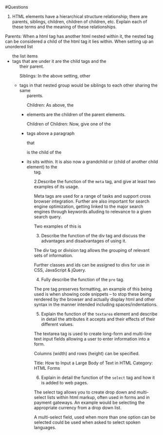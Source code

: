 #Questions


1. HTML elements have a hierarchical structure relationship; there are parents, siblings, children, children of children, etc. Explain each of these terms and the meaning of these relationships.

Parents: When a html tag has another html nested within it, the nested tag can be considered a child of the html tag it lies within. When setting up an unordered list <ul> the list items <li> tags that are under it are the child tags and the <ul> their parent.

Siblings: In the above setting, other <li> tags in that nested group would be siblings to each other sharing the same <ul> parents.

Children: As above, the <li> elements are the children of the parent elements. 

Children of Children: Now, give one of the <li> tags above a paragraph <p> that <p> is the child of the <li> its sits within. It is also now a grandchild or (child of another child element) to the <ul> tag.


2.Describe the function of the `meta` tag, and give at least two examples of its usage.

Meta tags are used for a range of tasks and support cross browser integration. Further are also important for search engine optimization, getting linked to the major search engines through keywords alluding to relevance to a given search query.

Two examples of this is

  <meta name="keywords" content="wood, furniture, garden, garden-table, bamboo">

  <meta name="description" content="Official dealer of bamboo garden furniture.">

3. Describe the function of the div tag and discuss the advantages and disadvantages of using it.

The div tag or division tag allows the grouping of relevant sets of information. 

Further classes and ids can be assigned to divs for use in CSS, JavaScript & jQuery.

4. Fully describe the function of the `pre` tag.

The pre tag preserves formatting, an example of this being used is when showing code snippets – to stop these being rendered by the browser and actually display html and other syntax in the manner intended including spaces/indentations. 

5. Explain the function of the `textarea` element and describe in detail the attributes it accepts and their effects of their different values.

The textarea tag is used to create long-form and multi-line text input fields allowing a user to enter information into a form.

Columns (width) and rows (height) can be specified. 


Title: How to Input a Large Body of Text in HTML
Category: HTML Forms


6. Explain in detail the function of the `select` tag and how it is added to web pages.

The select tag allows you to create drop down and multi-select lists within html markup, often used in forms and in payment gateways. An example would be selecting the appropriate currency from a drop down list. 

A multi-select field, used when more than one option can be selected could be used when asked to select spoken languages.